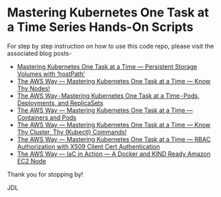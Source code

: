 # Mastering Kubernetes One Task at a Time Series Hands-On Scripts
For step by step instruction on how to use this code repo, please visit the associated blog posts- 

* [Mastering Kubernetes One Task at a Time — Persistent Storage Volumes with ‘hostPath’](https://medium.com/the-aws-way/mastering-kubernetes-one-task-at-a-time-persistent-storage-volumes-with-hostpath-ad645714bcc7)
* [The AWS Way — Mastering Kubernetes One Task at a Time — Know Thy Nodes!](https://medium.com/the-aws-way/the-aws-way-mastering-kubernetes-one-task-at-a-time-know-thy-nodes-e3ad157ac2db)
* [The AWS Way - Mastering Kubernetes One Task at a Time - Pods, Deployments, and ReplicaSets](https://github.com/jdluther2020/jdluther-kubernetes-io-tasks/blob/main/pods-deployments-replicasets.sh)
* [The AWS Way — Mastering Kubernetes One Task at a Time — Containers and Pods](https://medium.com/the-aws-way/the-aws-way-mastering-kubernetes-one-task-at-a-time-containers-and-pods-e78fdafb1c0c)
* [The AWS Way — Mastering Kubernetes One Task at a Time — Know Thy Cluster, Thy (Kubectl) Commands!](https://jdluther.medium.com/the-aws-way-mastering-kubernetes-one-task-at-a-time-know-thy-cluster-thy-commands-e8fa8b07dd54)
* [The AWS Way — Mastering Kubernetes One Task at a Time — RBAC Authorization with X509 Client Cert Authentication](https://medium.com/the-aws-way/the-aws-way-mastering-kubernetes-one-task-at-a-time-rbac-authorization-with-x509-client-cert-762cccead549)
* [The AWS Way — IaC in Action — A Docker and KIND Ready Amazon EC2 Node](https://medium.com/the-aws-way/the-aws-way-iac-in-action-a-docker-and-kind-ready-amazon-ec2-node-a0e2d907f9ec)

Thank you for stopping by!

JDL
